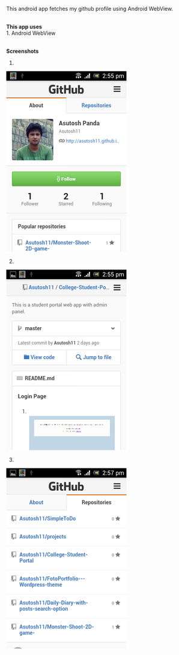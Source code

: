 This android app fetches my github profile using Android WebView. 

<br>
<b>This app uses</b>
<br>
1. Android WebView
<br><br>

<b>Screenshots</b>

1. <br>
![Screenshot 2](https://github.com/Asutosh11/MyGithubProfile---Android-app/blob/master/Screenshots/1.png "")

2. <br>
![Screenshot 3](https://github.com/Asutosh11/MyGithubProfile---Android-app/blob/master/Screenshots/2.png "")

3. <br>
![Screenshot 3](https://github.com/Asutosh11/MyGithubProfile---Android-app/blob/master/Screenshots/3.png "")
